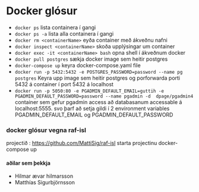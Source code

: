# Docker glósur
- `docker ps` lista containera í gangi
- `docker ps -a` lista alla containera í gangi
- `docker rm <containerName>` eyða container með ákveðnu nafni
- `docker inspect <containerName>` skoða upplýsingar um container
- `docker exec -it <containerName> bash` opna shell í ákveðnum docker
- `docker pull postgres` sækja docker image sem heitir postgres
- `docker-compose up` keyra docker-compose.yaml file
- `docker run -p 5432:5432 -e POSTGRES_PASSWORD=password --name pg postgres` Keyra upp image sem heitir postgres og porforwarda porti 5432 á container í port 5432 á localhost
- `docker run -p 5050:80 -e PGADMIN_DEFAULT_EMAIL=guttih -e PGADMIN_DEFAULT_PASSWORD=password --name pgadmin -d  dpage/pgadmin4` container sem gefur pgadmin access að databasanum  accessable á localhost:5555. svo þarf að setja gildi í 2 environment variables PGADMIN_DEFAULT_EMAIL og PGADMIN_DEFAULT_PASSWORD



### docker glósur vegna raf-isl
projectið : https://github.com/MattiSig/raf-isl
starta projectinu docker-compose up

#### aðilar sem þekkja
- Hilmar ævar hilmarsson 
- Matthías Sigurbjörnsson
